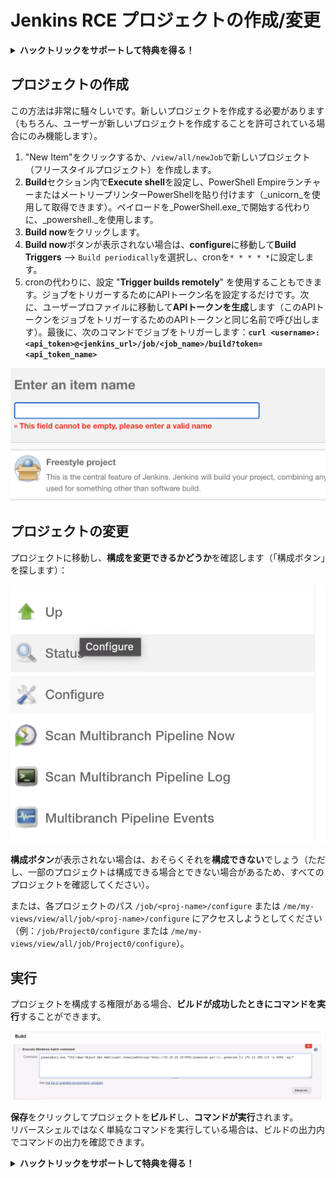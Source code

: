 # Jenkins RCE プロジェクトの作成/変更

<details>

<summary><strong>ハックトリックをサポートして特典を得る！</strong></summary>

* **HackTricks** で **会社の広告を見たい場合や、PEASSの最新バージョンにアクセスしたい場合、またはHackTricksをPDFでダウンロードしたい場合は、[**サブスクリプションプラン**](https://github.com/sponsors/carlospolop)をチェックしてください！
* [**公式PEASS＆HackTricksグッズ**](https://peass.creator-spring.com)を手に入れましょう
* [**The PEASS Family**](https://opensea.io/collection/the-peass-family)を見つけて、独占的な[**NFT**](https://opensea.io/collection/the-peass-family)のコレクションを発見しましょう
* 💬 [**Discordグループ**](https://discord.gg/hRep4RUj7f)または[**Telegramグループ**](https://t.me/peass)に参加するか、**Twitter**で私をフォローする 🐦 [**@carlospolopm**](https://twitter.com/carlospolopm)
* 自分のハッキングテクニックを共有するために、[**HackTricks**](https://github.com/carlospolop/hacktricks)と[**HackTricks Cloud**](https://github.com/carlospolop/hacktricks-cloud)のGitHubリポジトリにPRを提出してください。

</details>

## プロジェクトの作成

この方法は非常に騒々しいです。新しいプロジェクトを作成する必要があります（もちろん、ユーザーが新しいプロジェクトを作成することを許可されている場合にのみ機能します）。

1. "New Item"をクリックするか、`/view/all/newJob`で新しいプロジェクト（フリースタイルプロジェクト）を作成します。
2. **Build**セクション内で**Execute shell**を設定し、PowerShell EmpireランチャーまたはメートリープリンターPowerShellを貼り付けます（_unicorn_を使用して取得できます）。ペイロードを_PowerShell.exe_で開始する代わりに、_powershell._を使用します。
3. **Build now**をクリックします。
1. **Build now**ボタンが表示されない場合は、**configure**に移動して**Build Triggers** --> `Build periodically`を選択し、cronを`* * * * *`に設定します。
2. cronの代わりに、設定 "**Trigger builds remotely**" を使用することもできます。ジョブをトリガーするためにAPIトークン名を設定するだけです。次に、ユーザープロファイルに移動して**APIトークンを生成**します（このAPIトークンをジョブをトリガーするためのAPIトークンと同じ名前で呼び出します）。最後に、次のコマンドでジョブをトリガーします：**`curl <username>:<api_token>@<jenkins_url>/job/<job_name>/build?token=<api_token_name>`**

![](<../../.gitbook/assets/image (12) (1).png>)

## プロジェクトの変更

プロジェクトに移動し、**構成を変更できるかどうか**を確認します（「構成ボタン」を探します）：

![](<../../.gitbook/assets/image (34).png>)

**構成ボタン**が表示されない場合は、おそらくそれを**構成できない**でしょう（ただし、一部のプロジェクトは構成できる場合とできない場合があるため、すべてのプロジェクトを確認してください）。

または、各プロジェクトのパス `/job/<proj-name>/configure` または `/me/my-views/view/all/job/<proj-name>/configure` にアクセスしようとしてください（例：`/job/Project0/configure` または `/me/my-views/view/all/job/Project0/configure`）。

## 実行

プロジェクトを構成する権限がある場合、**ビルドが成功したときにコマンドを実行**することができます。

![](<../../.gitbook/assets/image (70).png>)

**保存**をクリックしてプロジェクトを**ビルド**し、**コマンドが実行**されます。\
リバースシェルではなく単純なコマンドを実行している場合は、ビルドの出力内でコマンドの出力を確認できます。

<details>

<summary><strong>ハックトリックをサポートして特典を得る！</strong></summary>

* **HackTricks** で **会社の広告を見たい場合や、PEASSの最新バージョンにアクセスしたい場合、またはHackTricksをPDFでダウンロードしたい場合は、[**サブスクリプションプラン**](https://github.com/sponsors/carlospolop)をチェックしてください！
* [**公式PEASS＆HackTricksグッズ**](https://peass.creator-spring.com)を手に入れましょう
* [**The PEASS Family**](https://opensea.io/collection/the-peass-family)を見つけて、独占的な[**NFT**](https://opensea.io/collection/the-peass-family)のコレクションを発見しましょう
* 💬 [**Discordグループ**](https://discord.gg/hRep4RUj7f)または[**Telegramグループ**](https://t.me/peass)に参加するか、**Twitter**で私をフォローする 🐦 [**@carlospolopm**](https://twitter.com/carlospolopm)
* 自分のハッキングテクニックを共有するために、[**HackTricks**](https://github.com/carlospolop/hacktricks)と[**HackTricks Cloud**](https://github.com/carlospolop/hacktricks-cloud)のGitHubリポジトリにPRを提出してください。

</details>

